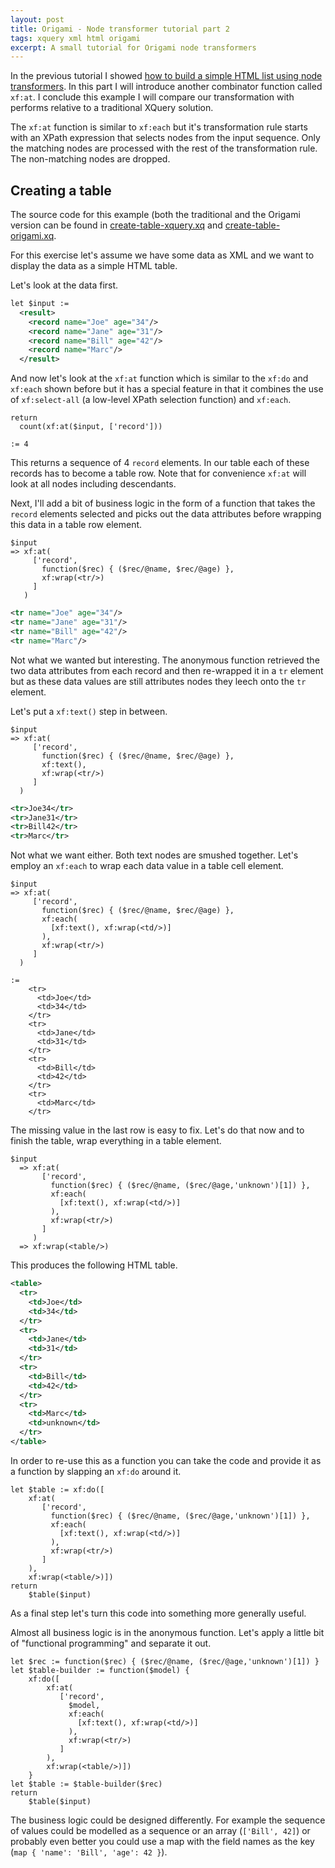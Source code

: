 ```yaml
---
layout: post
title: Origami - Node transformer tutorial part 2
tags: xquery xml html origami
excerpt: A small tutorial for Origami node transformers
---
```


In the previous tutorial I showed [how to build a simple HTML list using
node transformers][1]. In this part I will introduce another combinator
function called `xf:at`. I conclude this example I will compare our
transformation with performs relative to a traditional XQuery solution.

The `xf:at` function is similar to `xf:each` but it's transformation
rule starts with an XPath expression that selects nodes from the input
sequence. Only the matching nodes are processed with the rest of the
transformation rule. The non-matching nodes are dropped.

## Creating a table

The source code for this example (both the traditional and the Origami version
can be found in [create-table-xquery.xq][2] and [create-table-origami.xq][3].

For this exercise let's assume we have some data as XML and we want to display
the data as a simple HTML table.

Let's look at the data first.

~~~xml
let $input :=
  <result>
    <record name="Joe" age="34"/>
    <record name="Jane" age="31"/>
    <record name="Bill" age="42"/>
    <record name="Marc"/>
  </result>
~~~

And now let's look at the `xf:at` function which is similar to the `xf:do` and
`xf:each` shown before but it has a special feature in that it combines the use
of `xf:select-all` (a low-level XPath selection function) and `xf:each`.

~~~xquery
return
  count(xf:at($input, ['record']))
  
:= 4
~~~

This returns a sequence of 4 `record` elements. In our table each of these
records has to become a table row. Note that for convenience `xf:at` will
look at all nodes including descendants.

Next, I'll add a bit of business logic in the form of a function that
takes the `record` elements selected and picks out the data attributes
before wrapping this data in a table row element.

~~~xquery
$input 
=> xf:at(
     ['record', 
       function($rec) { ($rec/@name, $rec/@age) }, 
       xf:wrap(<tr/>) 
     ]
   )
~~~

~~~xml
<tr name="Joe" age="34"/>
<tr name="Jane" age="31"/>
<tr name="Bill" age="42"/>
<tr name="Marc"/>
~~~

Not what we wanted but interesting. The anonymous function retrieved the
two data attributes from each record and then re-wrapped it in a `tr`
element but as these data values are still attributes nodes they leech
onto the `tr` element.

Let's put a `xf:text()` step in between.

~~~xquery
$input 
=> xf:at(
     ['record', 
       function($rec) { ($rec/@name, $rec/@age) },      
       xf:text(), 
       xf:wrap(<tr/>) 
     ]
  )
~~~

~~~xml
<tr>Joe34</tr>
<tr>Jane31</tr>
<tr>Bill42</tr>
<tr>Marc</tr>
~~~

Not what we want either. Both text nodes are smushed together. Let's employ an
`xf:each` to wrap each data value in a table cell element.

~~~xquery
$input 
=> xf:at(
     ['record', 
       function($rec) { ($rec/@name, $rec/@age) },
       xf:each(
         [xf:text(), xf:wrap(<td/>)]
       ), 
       xf:wrap(<tr/>) 
     ]
  )

:=
    <tr>
      <td>Joe</td>
      <td>34</td>
    </tr>
    <tr>
      <td>Jane</td>
      <td>31</td>
    </tr>
    <tr>
      <td>Bill</td>
      <td>42</td>
    </tr>
    <tr>
      <td>Marc</td>
    </tr>
~~~

The missing value in the last row is easy to fix. Let's do that now and to finish the table, wrap everything in a table element.

~~~xquery
$input 
  => xf:at(
       ['record', 
         function($rec) { ($rec/@name, ($rec/@age,'unknown')[1]) },
         xf:each(
           [xf:text(), xf:wrap(<td/>)]
         ), 
         xf:wrap(<tr/>) 
       ]
     )
  => xf:wrap(<table/>)
~~~

This produces the following HTML table.

~~~xml
<table>
  <tr>
    <td>Joe</td>
    <td>34</td>
  </tr>
  <tr>
    <td>Jane</td>
    <td>31</td>
  </tr>
  <tr>
    <td>Bill</td>
    <td>42</td>
  </tr>
  <tr>
    <td>Marc</td>
    <td>unknown</td>
  </tr>
</table>
~~~

In order to re-use this as a function you can take the code and provide it as a
function by slapping an `xf:do` around it.

~~~xquery
let $table := xf:do([
    xf:at(
       ['record', 
         function($rec) { ($rec/@name, ($rec/@age,'unknown')[1]) },
         xf:each(
           [xf:text(), xf:wrap(<td/>)]
         ), 
         xf:wrap(<tr/>) 
       ]
    ),
    xf:wrap(<table/>)])
return
    $table($input)
~~~

As a final step let's turn this code into something more generally useful.

Almost all business logic is in the anonymous function. Let's apply a little
bit of "functional programming" and separate it out.

~~~xquery
let $rec := function($rec) { ($rec/@name, ($rec/@age,'unknown')[1]) }
let $table-builder := function($model) {
    xf:do([
        xf:at(
           ['record', 
             $model,
             xf:each(
               [xf:text(), xf:wrap(<td/>)]
             ), 
             xf:wrap(<tr/>) 
           ]
        ),
        xf:wrap(<table/>)])
    }
let $table := $table-builder($rec)
return
    $table($input)
~~~

The business logic could be designed differently. For example the
sequence of values could be modelled as a sequence or an array
(`['Bill', 42]`) or probably even better you could use a map with the
field names as the key (`map { 'name': 'Bill', 'age': 42 }`).

[1]: http://xokomola.com/2014/12/28/xquery-origami-4.html
[2]: https://github.com/xokomola/origami/blob/master/examples/create-table-xquery.xq
[3]: https://github.com/xokomola/origami/blob/master/examples/create-table-origami.xq




